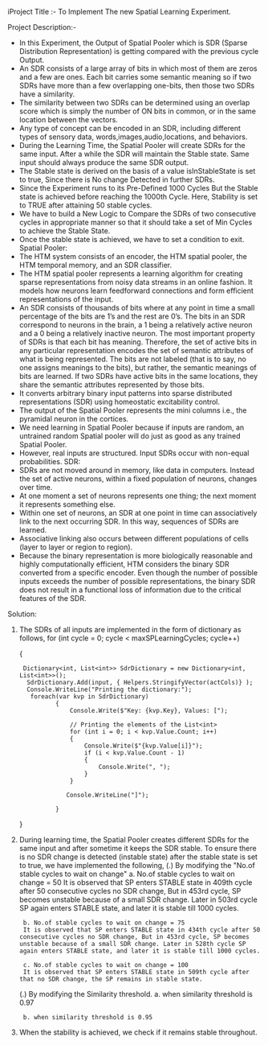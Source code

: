 iProject Title :- To Implement The new Spatial Learning Experiment.

Project Description:- 
- In this Experiment, the Output of Spatial Pooler which is SDR (Sparse Distribution Representation) is getting compared with the previous cycle Output.
- An SDR consists of a large array of bits in which most of them are zeros and a few are ones. Each bit carries some semantic meaning so if two SDRs have more than a few overlapping one-bits, then those two SDRs have a similarity.
- The similarity between two SDRs can be determined using an overlap score which is simply the number of ON bits in common, or in the same location between the vectors.
- Any type of concept can be encoded in an SDR, including different types of sensory data, words,images,audio,locations, and behaviors.
- During the Learning Time, the Spatial Pooler will create SDRs for the same input. After a while the SDR will maintain the Stable state. Same input should always produce the same SDR output.
- The Stable state is derived on the basis of a value isInStableState is set to true, Since there is No change Detected in further SDRs.
- Since the Experiment runs to its Pre-Defined 1000 Cycles But the Stable state is achieved before reaching the 1000th Cycle. Here, Stability is set to TRUE after attaining 50 stable cycles.
- We have to build a New Logic to Compare the SDRs of two consecutive cycles in appropriate manner so that it should take a set of Min Cycles to achieve the Stable State.
- Once the stable state is achieved, we have to set a condition to exit.
Spatial Pooler:
- The HTM system consists of an encoder, the HTM spatial pooler, the HTM temporal memory, and an SDR classifier.
- The HTM spatial pooler represents a learning algorithm for creating sparse representations from noisy data streams in an online fashion. It models how neurons learn feedforward connections and form efficient representations of the input. 
- An SDR consists of thousands of bits where at any point in time a small percentage of the bits are 1’s and the rest are 0’s. The bits in an SDR correspond to neurons in the brain, a 1 being a relatively active neuron and a 0 being a relatively inactive neuron. The most important property of SDRs is that each bit has meaning. Therefore, the set of active bits in any particular representation
encodes the set of semantic attributes of what is being represented. The bits are not labeled (that is to say, no one assigns meanings to the bits), but rather, the semantic meanings of bits are learned. If two SDRs have active bits in the same locations, they share the semantic attributes represented by those bits.
- It converts arbitrary binary input patterns into sparse distributed representations (SDR) using homeostatic excitability control.
- The output of the Spatial Pooler represents the mini columns i.e., the pyramidal neuron in the cortices.
- We need learning in Spatial Pooler because if inputs are random, an untrained random Spatial pooler will do just as good as any trained Spatial Pooler.
- However, real inputs are structured. Input SDRs occur with non-equal probabilities.
SDR:
- SDRs are not moved around in memory, like data in computers. Instead the set of active neurons, within a fixed population of neurons, changes over time.
- At one moment a set of neurons represents one thing; the next moment it represents something else.
- Within one set of neurons, an SDR at one point in time can associatively link to the next occurring SDR. In this way, sequences of SDRs are learned. 
- Associative linking also occurs between different populations of cells (layer to layer or region to region).
- Because the binary representation is more biologically reasonable and highly computationally efficient, HTM considers the binary SDR converted from a specific encoder. Even though the number of possible inputs exceeds the number of possible representations, the binary SDR does not result in a functional loss of information due to the critical features of the SDR.

Solution:

1. The SDRs of all inputs are implemented in the form of dictionary as follows,
    for (int cycle = 0; cycle < maxSPLearningCycles; cycle++)
    
    {

        Dictionary<int, List<int>> SdrDictionary = new Dictionary<int, List<int>>();
         SdrDictionary.Add(input, { Helpers.StringifyVector(actCols)} );
         Console.WriteLine("Printing the dictionary:");
          foreach(var kvp in SdrDictionary)
                 {
                     Console.Write($"Key: {kvp.Key}, Values: [");
         
                     // Printing the elements of the List<int>
                     for (int i = 0; i < kvp.Value.Count; i++)
                     {
                         Console.Write($"{kvp.Value[i]}");
                         if (i < kvp.Value.Count - 1)
                         {
                             Console.Write(", ");
                         }
                     }
         
                    Console.WriteLine("]");
         
                 }
    }
2. During learning time, the Spatial Pooler creates different SDRs for the same input and after sometime it keeps the SDR stable.
   To ensure there is no SDR change is detected (instable state) after the stable state is set to true, we have implemented the following,
   (.) By modifying the "No.of stable cycles to wait on change"
        a. No.of stable cycles to wait on change = 50
        It is observed that SP enters STABLE state in 409th cycle after 50 consecutive cycles no SDR change, But in 453rd cycle, SP becomes unstable because of a small SDR change. Later in 503rd cycle SP again enters STABLE state, and later it is stable till 1000 cycles.
        
        b. No.of stable cycles to wait on change = 75
        It is observed that SP enters STABLE state in 434th cycle after 50 consecutive cycles no SDR change, But in 453rd cycle, SP becomes unstable because of a small SDR change. Later in 528th cycle SP again enters STABLE state, and later it is stable till 1000 cycles.

        c. No.of stable cycles to wait on change = 100
        It is observed that SP enters STABLE state in 509th cycle after that no SDR change, the SP remains in stable state.

   (.) By modifying the Similarity threshold.
        a. when similarity threshold is 0.97

        b. when similarity threshold is 0.95

3. When the stability is achieved, we check if it remains stable throughout.


